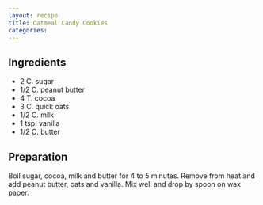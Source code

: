 ```yaml
---
layout: recipe
title: Oatmeal Candy Cookies
categories:
---
```


## Ingredients

- 2 C. sugar
- 1/2 C. peanut butter
- 4 T. cocoa
- 3 C. quick oats
- 1/2 C. milk
- 1 tsp. vanilla
- 1/2 C. butter

## Preparation

Boil sugar, cocoa, milk and butter for 4 to 5 minutes.  Remove from heat and add peanut butter, oats and vanilla.  Mix well and drop by spoon on wax paper.